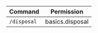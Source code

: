 | Command     | Permission      |
|-------------|-----------------|
| `/disposal` | basics.disposal |
